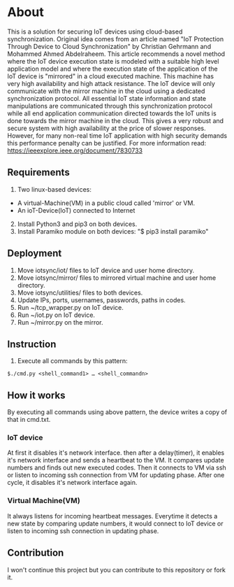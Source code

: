 # About
This is a solution for securing IoT devices using cloud-based synchronization.
Original idea comes from an article named "IoT Protection Through Device to Cloud Synchronization" by Christian Gehrmann and Mohammed Ahmed Abdelraheem. This article recommends a novel method where the IoT device execution state is modeled with a suitable high level application model and where the execution state of the application of the IoT device is "mirrored" in a cloud executed machine. This machine has very high availability and high attack resistance. The IoT device will only communicate with the mirror machine in the cloud using a dedicated synchronization protocol. All essential IoT state information and state manipulations are communicated through this synchronization protocol while all end application communication directed towards the IoT units is done towards the mirror machine in the cloud. This gives a very robust and secure system with high availability at the price of slower responses. However, for many non-real time IoT application with high security demands this performance penalty can be justified.
For more information read: https://ieeexplore.ieee.org/document/7830733

## Requirements
1. Two linux-based devices:
- A virtual-Machine(VM) in a public cloud called 'mirror' or VM.
- An ioT-Device(IoT) connected to Internet
2. Install Python3 and pip3 on both devices.
3. Install Paramiko module on both devices: "$ pip3 install paramiko"

## Deployment
1. Move iotsync/iot/ files to IoT device and user home directory.
2. Move iotsync/mirror/ files to mirrored virtual machine and user home directory.
3. Move iotsync/utilities/ files to both devices.
4. Update IPs, ports, usernames, passwords, paths in codes.
5. Run ~/tcp_wrapper.py on IoT device.
6. Run ~/iot.py on IoT device.
7. Run ~/mirror.py on the mirror.

## Instruction
1. Execute all commands by this pattern:
```
$./cmd.py <shell_command1> … <shell_commandn>
```

## How it works
By executing all commands using above pattern, the device writes a copy of that in cmd.txt.
### IoT device
At first it disables it's network interface. then after a delay(timer), it enables it's network interface and sends a heartbeat to the VM. It compares update numbers and finds out new executed codes. Then it connects to VM via ssh or listen to incoming ssh connection from VM for updating phase. After one cycle, it disables it's network interface again.
### Virtual Machine(VM)
It always listens for incoming heartbeat messages. Everytime it detects a new state by comparing update numbers, it would connect to IoT device or listen to incoming ssh connection in updating phase.

## Contribution
I won't continue this project but you can contribute to this repository or fork it.
